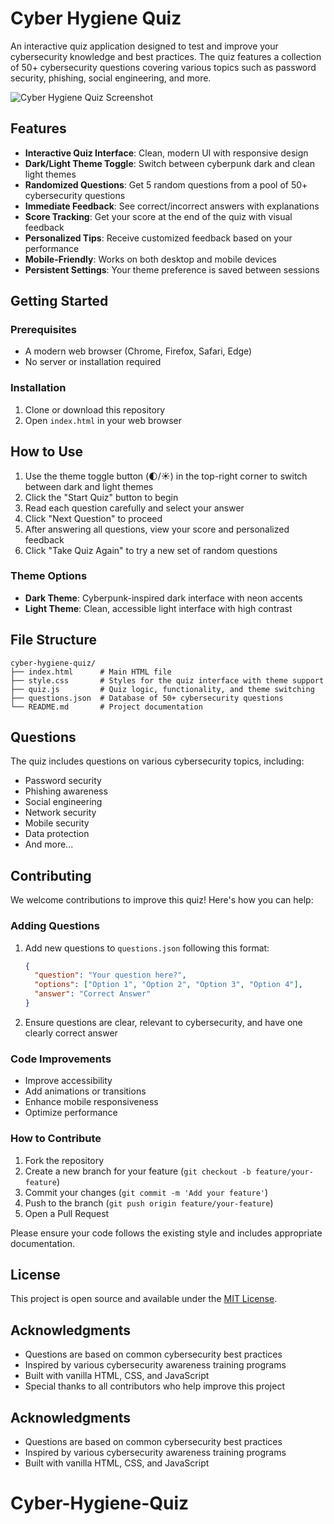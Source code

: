 # Cyber Hygiene Quiz

An interactive quiz application designed to test and improve your cybersecurity knowledge and best practices. The quiz features a collection of 50+ cybersecurity questions covering various topics such as password security, phishing, social engineering, and more.

![Cyber Hygiene Quiz Screenshot](https://via.placeholder.com/800x500/0a192f/00ff9d?text=Cyber+Hygiene+Quiz)

## Features

- **Interactive Quiz Interface**: Clean, modern UI with responsive design
- **Dark/Light Theme Toggle**: Switch between cyberpunk dark and clean light themes
- **Randomized Questions**: Get 5 random questions from a pool of 50+ cybersecurity questions
- **Immediate Feedback**: See correct/incorrect answers with explanations
- **Score Tracking**: Get your score at the end of the quiz with visual feedback
- **Personalized Tips**: Receive customized feedback based on your performance
- **Mobile-Friendly**: Works on both desktop and mobile devices
- **Persistent Settings**: Your theme preference is saved between sessions

## Getting Started

### Prerequisites

- A modern web browser (Chrome, Firefox, Safari, Edge)
- No server or installation required

### Installation

1. Clone or download this repository
2. Open `index.html` in your web browser

## How to Use

1. Use the theme toggle button (🌓/☀️) in the top-right corner to switch between dark and light themes
2. Click the "Start Quiz" button to begin
3. Read each question carefully and select your answer
4. Click "Next Question" to proceed
5. After answering all questions, view your score and personalized feedback
6. Click "Take Quiz Again" to try a new set of random questions

### Theme Options
- **Dark Theme**: Cyberpunk-inspired dark interface with neon accents
- **Light Theme**: Clean, accessible light interface with high contrast

## File Structure

```
cyber-hygiene-quiz/
├── index.html      # Main HTML file
├── style.css       # Styles for the quiz interface with theme support
├── quiz.js         # Quiz logic, functionality, and theme switching
├── questions.json  # Database of 50+ cybersecurity questions
└── README.md       # Project documentation
```

## Questions

The quiz includes questions on various cybersecurity topics, including:
- Password security
- Phishing awareness
- Social engineering
- Network security
- Mobile security
- Data protection
- And more...

## Contributing

We welcome contributions to improve this quiz! Here's how you can help:

### Adding Questions
1. Add new questions to `questions.json` following this format:
   ```json
   {
     "question": "Your question here?",
     "options": ["Option 1", "Option 2", "Option 3", "Option 4"],
     "answer": "Correct Answer"
   }
   ```
2. Ensure questions are clear, relevant to cybersecurity, and have one clearly correct answer

### Code Improvements
- Improve accessibility
- Add animations or transitions
- Enhance mobile responsiveness
- Optimize performance

### How to Contribute
1. Fork the repository
2. Create a new branch for your feature (`git checkout -b feature/your-feature`)
3. Commit your changes (`git commit -m 'Add your feature'`)
4. Push to the branch (`git push origin feature/your-feature`)
5. Open a Pull Request

Please ensure your code follows the existing style and includes appropriate documentation.

## License

This project is open source and available under the [MIT License](LICENSE).

## Acknowledgments

- Questions are based on common cybersecurity best practices
- Inspired by various cybersecurity awareness training programs
- Built with vanilla HTML, CSS, and JavaScript
- Special thanks to all contributors who help improve this project

## Acknowledgments

- Questions are based on common cybersecurity best practices
- Inspired by various cybersecurity awareness training programs
- Built with vanilla HTML, CSS, and JavaScript
# Cyber-Hygiene-Quiz

